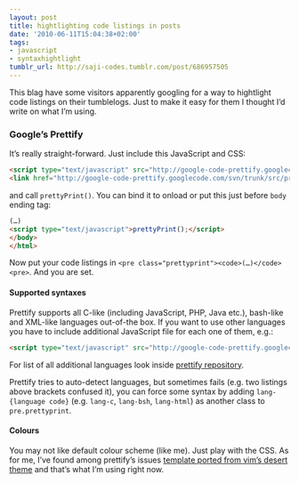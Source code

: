 ```yaml
---
layout: post
title: hightlighting code listings in posts
date: '2010-06-11T15:04:38+02:00'
tags:
- javascript
- syntaxhightlight
tumblr_url: http://saji-codes.tumblr.com/post/686957505
---
```


This blag have some visitors apparently googling for a way to hightlight code listings on their tumblelogs. Just to make it easy for them I thought I’d write on what I’m using.


### Google’s Prettify

It’s really straight-forward. Just include this JavaScript and CSS:

```html
<script type="text/javascript" src="http://google-code-prettify.googlecode.com/svn/trunk/src/prettify.js"></script>
<link href="http://google-code-prettify.googlecode.com/svn/trunk/src/prettify.css" type="text/css" rel="stylesheet" />
```

and call `prettyPrint()`. You can bind it to onload or put this just before `body` ending tag:

```html
(…)
<script type="text/javascript">prettyPrint();</script>
</body>
</html>
```

Now put your code listings in `<pre class="prettyprint"><code>(…)</code><pre>`. And you are set.


#### Supported syntaxes

Prettify supports all C-like (including JavaScript, PHP, Java etc.), bash-like and XML-like languages out-of-the box. If you want to use other languages you have to include additional JavaScript file for each one of them, e.g.:

```html
<script type="text/javascript" src="http://google-code-prettify.googlecode.com/svn/trunk/src/lang-css.js"></script>
```

For list of all additional languages look inside [prettify repository].

Prettify tries to auto-detect languages, but sometimes fails (e.g. two listings above brackets confused it), you can force some syntax by adding `lang-{language code}` (e.g. `lang-c`, `lang-bsh`, `lang-html`) as another class to `pre.prettyprint`.


#### Colours

You may not like default colour scheme (like me). Just play with the CSS. As for me, I’ve found among prettify’s issues [template ported from vim’s desert theme] and that’s what I’m using right now.



[prettify repository]: https://code.google.com/p/google-code-prettify/source/browse/#svn/trunk/src
[template ported from vim’s desert theme]: https://code.google.com/p/google-code-prettify/issues/attachmentText?id=80&aid=-3574296513792085083&name=desert.css&token=93ba61f401d816dbadae40571991a099
